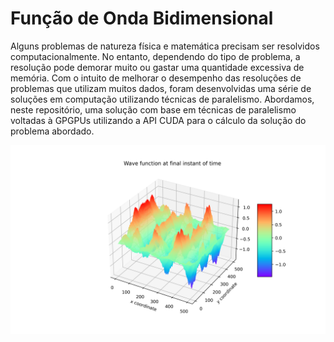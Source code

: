 # Função de Onda Bidimensional

Alguns problemas de natureza física e matemática precisam ser resolvidos computacionalmente. No entanto, dependendo do tipo de problema, a resolução pode demorar muito ou gastar uma quantidade excessiva de memória. Com o intuito de melhorar o desempenho das resoluções de problemas que utilizam muitos dados, foram desenvolvidas uma série de soluções em computação utilizando técnicas de paralelismo. Abordamos, neste repositório, uma solução com base em técnicas de paralelismo voltadas à GPGPUs utilizando a API CUDA para o cálculo da solução do problema abordado.

![wave](wave-equation-cuda/plots/malha500.png)
